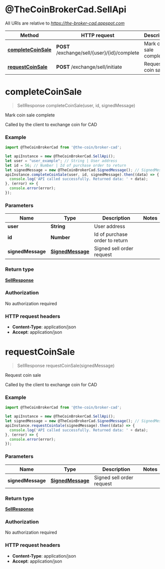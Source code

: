 # @TheCoinBrokerCad.SellApi

All URIs are relative to *https://the-broker-cad.appspot.com*

Method | HTTP request | Description
------------- | ------------- | -------------
[**completeCoinSale**](SellApi.md#completeCoinSale) | **POST** /exchange/sell/{user}/{id}/complete | Mark coin sale complete
[**requestCoinSale**](SellApi.md#requestCoinSale) | **POST** /exchange/sell/initiate | Request coin sale


<a name="completeCoinSale"></a>
# **completeCoinSale**
> SellResponse completeCoinSale(user, id, signedMessage)

Mark coin sale complete

Called by the client to exchange coin for CAD

### Example
```javascript
import @TheCoinBrokerCad from '@the-coin/broker-cad';

let apiInstance = new @TheCoinBrokerCad.SellApi();
let user = "user_example"; // String | User address
let id = 56; // Number | Id of purchase order to return
let signedMessage = new @TheCoinBrokerCad.SignedMessage(); // SignedMessage | Signed sell order request
apiInstance.completeCoinSale(user, id, signedMessage).then((data) => {
  console.log('API called successfully. Returned data: ' + data);
}, (error) => {
  console.error(error);
});

```

### Parameters

Name | Type | Description  | Notes
------------- | ------------- | ------------- | -------------
 **user** | **String**| User address | 
 **id** | **Number**| Id of purchase order to return | 
 **signedMessage** | [**SignedMessage**](SignedMessage.md)| Signed sell order request | 

### Return type

[**SellResponse**](SellResponse.md)

### Authorization

No authorization required

### HTTP request headers

 - **Content-Type**: application/json
 - **Accept**: application/json

<a name="requestCoinSale"></a>
# **requestCoinSale**
> SellResponse requestCoinSale(signedMessage)

Request coin sale

Called by the client to exchange coin for CAD

### Example
```javascript
import @TheCoinBrokerCad from '@the-coin/broker-cad';

let apiInstance = new @TheCoinBrokerCad.SellApi();
let signedMessage = new @TheCoinBrokerCad.SignedMessage(); // SignedMessage | Signed sell order request
apiInstance.requestCoinSale(signedMessage).then((data) => {
  console.log('API called successfully. Returned data: ' + data);
}, (error) => {
  console.error(error);
});

```

### Parameters

Name | Type | Description  | Notes
------------- | ------------- | ------------- | -------------
 **signedMessage** | [**SignedMessage**](SignedMessage.md)| Signed sell order request | 

### Return type

[**SellResponse**](SellResponse.md)

### Authorization

No authorization required

### HTTP request headers

 - **Content-Type**: application/json
 - **Accept**: application/json

